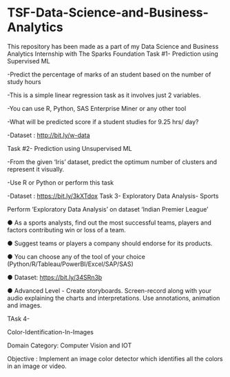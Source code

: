 # TSF-Data-Science-and-Business-Analytics
This repository has been made as a part of my Data Science and Business Analytics Internship with The Sparks Foundation
Task #1- Prediction using Supervised ML

-Predict the percentage of marks of an student based on the number of study hours

-This is a simple linear regression task as it involves just 2 variables.

-You can use R, Python, SAS Enterprise Miner or any other tool

-What will be predicted score if a student studies for 9.25 hrs/ day?

-Dataset : http://bit.ly/w-data

Task #2- Prediction using Unsupervised ML

-From the given ‘Iris’ dataset, predict the optimum number of clusters and represent it visually.

-Use R or Python or perform this task

-Dataset : https://bit.ly/3kXTdox
Task 3- Exploratory Data Analysis- Sports

Perform ‘Exploratory Data Analysis’ on dataset ‘Indian Premier League’

● As a sports analysts, find out the most successful teams, players and factors
contributing win or loss of a team.

● Suggest teams or players a company should endorse for its products.

● You can choose any of the tool of your choice
(Python/R/Tableau/PowerBI/Excel/SAP/SAS)

● Dataset: https://bit.ly/34SRn3b

● Advanced Level - Create storyboards. Screen-record along with your audio
explaining the charts and interpretations. Use annotations, animation and
images.

TAsk 4- 

Color-Identification-In-Images

Domain Category: Computer Vision and IOT

Objective : Implement an image color detector which identifies all the colors in an image or video.
